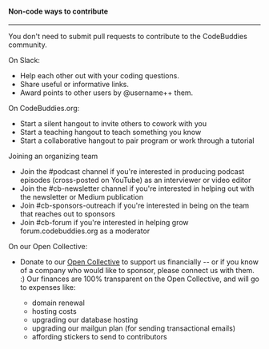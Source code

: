 #### Non-code ways to contribute
----

You don't need to submit pull requests to contribute to the CodeBuddies community.

On Slack:
* Help each other out with your coding questions.
* Share useful or informative links.
* Award points to other users by @username++ them.

On CodeBuddies.org:
* Start a silent hangout to invite others to cowork with you
* Start a teaching hangout to teach something you know
* Start a collaborative hangout to pair program or work through a tutorial

Joining an organizing team
* Join the #podcast channel if you're interested in producing podcast episodes (cross-posted on YouTube) as an interviewer or video editor
* Join the #cb-newsletter channel if you're interested in helping out with the newsletter or Medium publication
* Join #cb-sponsors-outreach if you're interested in being on the team that reaches out to sponsors
* Join #cb-forum if you're interested in helping grow forum.codebuddies.org as a moderator

On our Open Collective:
* Donate to our [Open Collective](http://opencollective.com/codebuddies) to support us financially -- or if you know of a company who would like to sponsor, please connect us with them. :) Our finances are 100% transparent on the Open Collective, and will go to expenses like: 

	* domain renewal 
	* hosting costs
	* upgrading our database hosting
	* upgrading our mailgun plan (for sending transactional emails) 
	* affording stickers to send to contributors 
